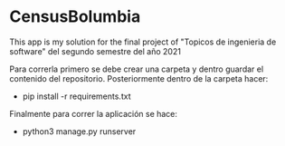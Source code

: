 # CensusBolumbia

This app is my solution for the final project of "Topicos de ingenieria de software" del segundo semestre del año 2021

Para correrla primero se debe crear una carpeta y dentro guardar el contenido del repositorio. Posteriormente dentro de la carpeta hacer:

- pip install -r requirements.txt


Finalmente para correr la aplicación se hace:

- python3 manage.py runserver
